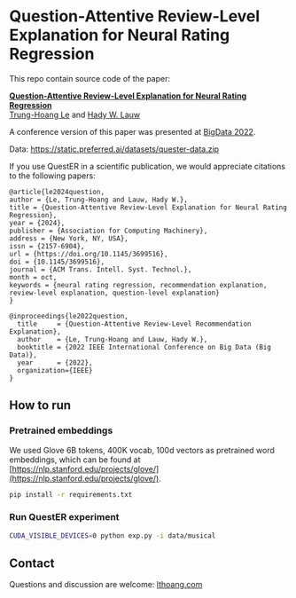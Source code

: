 # Question-Attentive Review-Level Explanation for Neural Rating Regression

This repo contain source code of the paper:

**[Question-Attentive Review-Level Explanation for Neural Rating Regression](https://lthoang.com/assets/publications/tist24.pdf)**
<br>
[Trung-Hoang Le](http://lthoang.com/) and [Hady W. Lauw](http://www.hadylauw.com/)
<br>

A conference version of this paper was presented at [BigData 2022](https://bigdataieee.org/BigData2022/).

Data: https://static.preferred.ai/datasets/quester-data.zip

If you use QuestER in a scientific publication, we would appreciate citations to the following papers:

```
@article{le2024question,
author = {Le, Trung-Hoang and Lauw, Hady W.},
title = {Question-Attentive Review-Level Explanation for Neural Rating Regression},
year = {2024},
publisher = {Association for Computing Machinery},
address = {New York, NY, USA},
issn = {2157-6904},
url = {https://doi.org/10.1145/3699516},
doi = {10.1145/3699516},
journal = {ACM Trans. Intell. Syst. Technol.},
month = oct,
keywords = {neural rating regression, recommendation explanation, review-level explanation, question-level explanation}
}
```

```
@inproceedings{le2022question,
  title     = {Question-Attentive Review-Level Recommendation Explanation},
  author    = {Le, Trung-Hoang and Lauw, Hady W.},
  booktitle = {2022 IEEE International Conference on Big Data (Big Data)},
  year      = {2022},
  organization={IEEE}
}
```

## How to run

### Pretrained embeddings

We used Glove 6B tokens, 400K vocab, 100d vectors as pretrained word embeddings, which can be found at [https://nlp.stanford.edu/projects/glove/](https://nlp.stanford.edu/projects/glove/).


```bash
pip install -r requirements.txt
```

### Run QuestER experiment

```bash
CUDA_VISIBLE_DEVICES=0 python exp.py -i data/musical
```

## Contact
Questions and discussion are welcome: [lthoang.com](http://lthoang.com)
